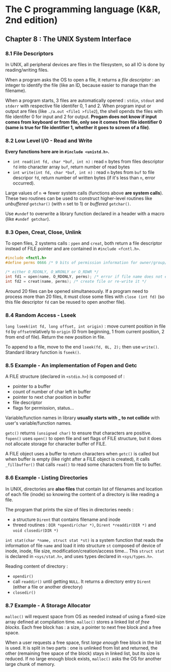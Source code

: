 The C programming language (K&R, 2nd edition)
=============================================

Chapter 8 : The UNIX System Interface
-------------------------------------

### 8.1 File Descriptors
In UNIX, all peripheral devices are files in the filesystem, so all IO is done
by reading/writing files.

When a program asks the OS to open a file, it returns a _file descriptor_ : an
integer to identify the file (like an ID, because easier to manage than the
filename).

When a program starts, 3 files are automatically opened : `stdin`, `stdout` and
`stderr` with respective file identifer 0, 1 and 2. When program input or output
are files (like `./a.out <file1 >file2`), the shell opends the files with file
identifer 0 for input and 2 for output. **Progam does not know if input comes
from keyboard or from file, only see it comes from file identifier 0 (same is
true for file identifier 1, whether it goes to screen of a file)**.

### 8.2 Low Level I/O - Read and Write
**Every functions here are in `#include <unistd.h>`.**

* `int read(int fd, char *buf, int n)` : read `n` bytes from files descriptor
  `fd` into character array `buf`, return number of read bytes
* `int write(int fd, char *buf, int n)` : read `n` bytes from `buf` to file
  descripor `fd`, return number of written bytes (if it's less than `n`, error
  occurred).

Large values of `n` => fewer system calls (functions above **are system
calls**). These two routines can be used to construct higher-level routines like
_unbuffered_ `getchar()` (with `n` set to 1) or _buffered_ `getchar()`.

Use `#undef` to overwrite a library function declared in a header with a macro
(like `#undef getchar`).

### 8.3 Open, Creat, Close, Unlink
To open files, 2 systems calls : ̣̣̣̣`open` and `creat`, both return a file
descriptor instead of FILE pointer and are contained in `#include <fcntl.h>`.
```C
#include <fnctl.h>
#define perms 0666 /* 9 bits of permission information for owner/group/other */

/* either O_RDONLY, O_WRONLY or O_RDWR */
int fd1 = open(name, O_RDONLY, perms); /* error if file name does not exist */
int fd2 = creat(name, perms); /* create file or re-write it */
```

Around 20 files can be opened simultaneously. If a program need to process more
than 20 files, it must close some files with `close (int fd)` (so this file
descriptor `fd` can be reused to open another file).

### 8.4 Random Access - Lseek
`long lseek(int fd, long offset, int origin)` : move current position in file
`fd` by `offset`relatively to `origin` (0 from beginning, 1 from current
position, 2 from end of file). Return the new position in file.

To append to a file, move to the end `lseek(fd, 0L, 2);` then use `write()`.
Standard library function is `fseek()`.

### 8.5 Example - An implementation of Fopen and Getc
A FILE structure (declared in `<stdio.h>`) is composed of :
* pointer to a buffer
* count of number of char left in buffer
* pointer to next char position in buffer
* file descriptor
* flags for permission, status...

Variable/function names in library **usually starts with _ to not collide**
with user's variable/function names.

`getc()` returns `(unsigned char)` to ensure that characters are positive.
`fopen()` uses `open()` to open file and set flags of FILE structure, but it
does not allocate storage for character buffer of FILE.

A FILE object uses a buffer to return characters when `getc()` is called but
when buffer is empty (like right after a FILE object is created), it calls
`_fillbuffer()` that calls `read()` to read some characters from file to buffer.

### 8.6 Example - Listing Directories
In UNIX, directories are **also files** that contain list of filenames and
location of each file (inode) so knowing the content of a directory is like
reading a file.

The program that prints the size of files in directories needs :
* a structure `Dirent` that contains filename and inode
* threed routines : `DIR *opendir(char *)`, `Dirent *readdir(DIR *)` and `void
  closedir(DIR *)`

`int stat(char *name, struct stat *st)` is a system function that reads the
information of file `name` and load it into structure `st` composed of device of
inode, inode, file size, modification/creation/access time... This `struct stat`
is declared in `<sys/stat.h>`, and uses types declared in `<sys/types.h>`.

Reading content of directory :
* `opendir()`
* call `readdir()` until getting `NULL`. It returns a directory entry `Dirent`
  (either a file or another directory)
* `closedir()`

### 8.7 Example - A Storage Allocator
`malloc()` will request space from OS as needed instead of using a fixed-size
array defined at compilation time. `malloc()` stores a linked list of _free
blocks_.  Each free block has : a size, a pointer to next free block and a free
space.

When a user requests a free space, first _large enough_ free block in the list
is used. It is split in two parts : one is unlinked from list and returned, the
other (remaining free space of the block) stays in linked list, but its size is
reduced. If no large enough block exists, `malloc()` asks the OS for another
large chunk of memory.
